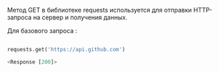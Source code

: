 Метод GET в библиотеке requests используется для отправки HTTP-запроса на сервер и получения данных.

Для базового запроса : 

```python

requests.get('https://api.github.com')

<Response [200]>

```

